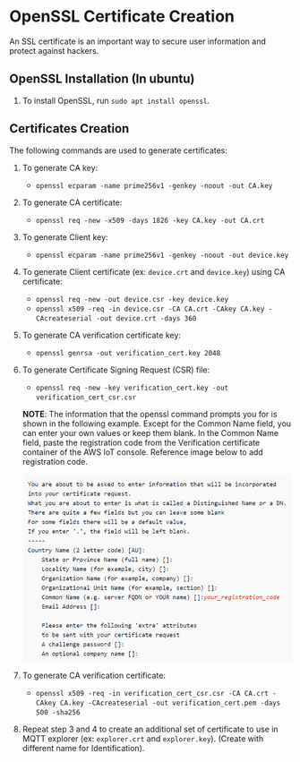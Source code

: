# OpenSSL Certificate Creation

An SSL certificate is an important way to secure user information and protect against hackers.

## OpenSSL Installation (In ubuntu)

1. To install OpenSSL, run `sudo apt install openssl`.

## Certificates Creation

The following commands are used to generate certificates:

1. To generate CA key:

   - `openssl ecparam -name prime256v1 -genkey -noout -out CA.key`

2. To generate CA certificate:

   - `openssl req -new -x509 -days 1826 -key CA.key -out CA.crt`

3. To generate Client key:

   - `openssl ecparam -name prime256v1 -genkey -noout -out device.key`

4. To generate Client certificate (ex: `device.crt` and `device.key`) using CA certificate:

   - `openssl req -new -out device.csr -key device.key`
   - `openssl x509 -req -in device.csr -CA CA.crt -CAkey CA.key -CAcreateserial -out device.crt -days 360`

5. To generate CA verification certificate key:

   - `openssl genrsa -out verification_cert.key 2048`

6. To generate Certificate Signing Request (CSR) file:

   - `openssl req -new -key verification_cert.key -out verification_cert_csr.csr`

   **NOTE**: The information that the openssl command prompts you for is shown in the following example. Except for the Common Name field, you can enter your own values or keep them blank. In the Common Name field, paste the registration code from the Verification certificate container of the AWS IoT console. Reference image below to add registration code.

   ![registration code](images/openssl-csr-common-name-ref.png)

7. To generate CA verification certificate:

   - `openssl x509 -req -in verification_cert_csr.csr -CA CA.crt -CAkey CA.key -CAcreateserial -out verification_cert.pem -days 500 -sha256`

8. Repeat step 3 and 4 to create an additional set of certificate to use in MQTT explorer (ex: `explorer.crt` and `explorer.key`). (Create with different name for Identification).
